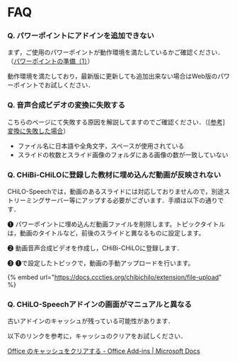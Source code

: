 # FAQ

### Q. パワーポイントにアドインを追加できない

まず，ご使用のパワーポイントが動作環境を満たしているかご確認ください．（[パワーポイントの準備（1）](../prepare/powerpoint-1.md)）

動作環境を満たしており，最新版に更新しても追加出来ない場合はWeb版のパワーポイントでお試しください．

### Q. 音声合成ビデオの変換に失敗する

こちらのページにて失敗する原因を解説してますのでご確認ください．（[\[参考\]変換に失敗した場合](../video/fail-conversion.md)）

* ファイル名に日本語や全角文字，スペースが使用されている
* スライドの枚数とスライド画像のフォルダにある画像の数が一致していない

### Q. CHiBi-CHiLOに登録した教材に埋め込んだ動画が反映されない

CHiLO-Speechでは，動画のあるスライドには対応しておりませんので，別途ストリーミングサーバー等にアップする必要がございます．手順は以下の通りです．

❶ パワーポイントに埋め込んだ動画ファイルを削除します。トピックタイトルは，動画のタイトルなど，前後のスライドと異なるものに設定します。

❷ 動画音声合成ビデオを作成し，CHiBi-CHiLOに登録します．

❸ ❶で設定したトピックで，動画の手動アップロードを行います。&#x20;

{% embed url="https://docs.cccties.org/chibichilo/extension/file-upload" %}

### Q. CHiLO-Speechアドインの画面がマニュアルと異なる

古いアドインのキャッシュが残っている可能性があります．

以下のリンクを参考に，キャッシュのクリアをお試しください．

[Office のキャッシュをクリアする - Office Add-ins | Microsoft Docs](https://docs.microsoft.com/ja-jp/office/dev/add-ins/testing/clear-cache)

